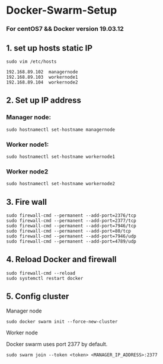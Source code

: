# Docker-Swarm-Setup

### For centOS7 && Docker version 19.03.12

## 1. set up hosts static IP

```
sudo vim /etc/hosts
```

```
192.168.89.102  managernode
192.168.89.103  workernode1
192.168.89.104  workernode2
```

## 2. Set up IP address

### Manager node:

```
sudo hostnamectl set-hostname managernode
```

### Worker node1:

```
sudo hostnamectl set-hostname workernode1
```

### Worker node2

```
sudo hostnamectl set-hostname workernode2
```

## 3. Fire wall

```
sudo firewall-cmd --permanent --add-port=2376/tcp
sudo firewall-cmd --permanent --add-port=2377/tcp
sudo firewall-cmd --permanent --add-port=7946/tcp
sudo firewall-cmd --permanent --add-port=80/tcp
sudo firewall-cmd --permanent --add-port=7946/udp
sudo firewall-cmd --permanent --add-port=4789/udp
```

## 4. Reload Docker and firewall 

```
sudo firewall-cmd --reload
sudo systemctl restart docker
```

## 5. Config cluster

Manager node

```
sudo docker swarm init --force-new-cluster
```

Worker node

Docker swarm uses port 2377 by default.

```
sudo swarm join --token <token> <MANAGER_IP_ADDRESS>:2377
```

